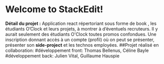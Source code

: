 # Welcome to StackEdit!

**Détail du projet :** Application react répertoriant sous forme de book , les étudiants O’Clock et leurs projets, à montrer à d’éventuels recruteurs. Il y aurait seulement des étudiants O'Clock toutes promos confondues. Une inscription donnant accès à un compte (profil) où on peut se présenter, présenter son **side-project** et les technos employées. 
##Projet réalisé en collaboration:
#développement front: Thomas Bellenus, Céline Bayle
#développement back: Julien Vital, Guillaume Hauspie
